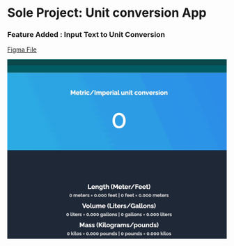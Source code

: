 # Sole Project: Unit conversion App

### Feature Added : Input Text to Unit Conversion

[Figma File](https://www.figma.com/file/AdqUVRQCZGP1zRcEvzmJTm/Unit-Conversion?node-id=0%3A13)

![](./demo.gif)

